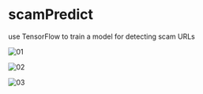 # scamPredict
use TensorFlow to train a model for detecting scam URLs

![01](https://github.com/user-attachments/assets/3ed7afc2-c0da-4e6f-9696-b0976bc881a7)

![02](https://github.com/user-attachments/assets/f0ff0ba2-93ac-4b1f-97a4-c10cc5348365)

![03](https://github.com/user-attachments/assets/f90a982f-dcdf-4158-bed5-fda77b6816b6)
